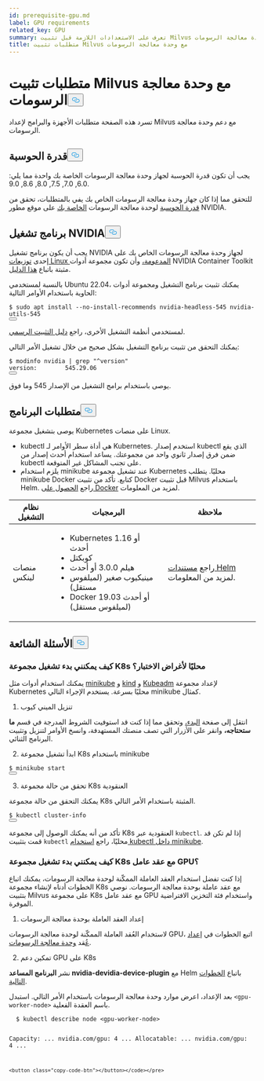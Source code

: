 ```yaml
---
id: prerequisite-gpu.md
label: GPU requirements
related_key: GPU
summary: تعرف على الاستعدادات اللازمة قبل تثبيت Milvus مع وحدة معالجة الرسومات.
title: متطلبات تثبيت Milvus مع وحدة معالجة الرسومات
---
```

<h1 id="Requirements-for-Installing-Milvus-with-GPU" class="common-anchor-header">متطلبات تثبيت Milvus مع وحدة معالجة الرسومات<button data-href="#Requirements-for-Installing-Milvus-with-GPU" class="anchor-icon" translate="no">
      <svg translate="no"
        aria-hidden="true"
        focusable="false"
        height="20"
        version="1.1"
        viewBox="0 0 16 16"
        width="16"
      >
        <path
          fill="#0092E4"
          fill-rule="evenodd"
          d="M4 9h1v1H4c-1.5 0-3-1.69-3-3.5S2.55 3 4 3h4c1.45 0 3 1.69 3 3.5 0 1.41-.91 2.72-2 3.25V8.59c.58-.45 1-1.27 1-2.09C10 5.22 8.98 4 8 4H4c-.98 0-2 1.22-2 2.5S3 9 4 9zm9-3h-1v1h1c1 0 2 1.22 2 2.5S13.98 12 13 12H9c-.98 0-2-1.22-2-2.5 0-.83.42-1.64 1-2.09V6.25c-1.09.53-2 1.84-2 3.25C6 11.31 7.55 13 9 13h4c1.45 0 3-1.69 3-3.5S14.5 6 13 6z"
        ></path>
      </svg>
    </button></h1><p>تسرد هذه الصفحة متطلبات الأجهزة والبرامج لإعداد Milvus مع دعم وحدة معالجة الرسومات.</p>
<h2 id="Compute-capability" class="common-anchor-header">قدرة الحوسبة<button data-href="#Compute-capability" class="anchor-icon" translate="no">
      <svg translate="no"
        aria-hidden="true"
        focusable="false"
        height="20"
        version="1.1"
        viewBox="0 0 16 16"
        width="16"
      >
        <path
          fill="#0092E4"
          fill-rule="evenodd"
          d="M4 9h1v1H4c-1.5 0-3-1.69-3-3.5S2.55 3 4 3h4c1.45 0 3 1.69 3 3.5 0 1.41-.91 2.72-2 3.25V8.59c.58-.45 1-1.27 1-2.09C10 5.22 8.98 4 8 4H4c-.98 0-2 1.22-2 2.5S3 9 4 9zm9-3h-1v1h1c1 0 2 1.22 2 2.5S13.98 12 13 12H9c-.98 0-2-1.22-2-2.5 0-.83.42-1.64 1-2.09V6.25c-1.09.53-2 1.84-2 3.25C6 11.31 7.55 13 9 13h4c1.45 0 3-1.69 3-3.5S14.5 6 13 6z"
        ></path>
      </svg>
    </button></h2><p>يجب أن تكون قدرة الحوسبة لجهاز وحدة معالجة الرسومات الخاصة بك واحدة مما يلي: 6.0, 7.0, 7.5, 8.0, 8.6, 9.0.</p>
<p>للتحقق مما إذا كان جهاز وحدة معالجة الرسومات الخاص بك يفي بالمتطلبات، تحقق من <a href="https://developer.nvidia.com/cuda-gpus">قدرة الحوسبة</a> لوحدة معالجة الرسومات <a href="https://developer.nvidia.com/cuda-gpus">الخاصة بك</a> على موقع مطور NVIDIA.</p>
<h2 id="NVIDIA-driver" class="common-anchor-header">برنامج تشغيل NVIDIA<button data-href="#NVIDIA-driver" class="anchor-icon" translate="no">
      <svg translate="no"
        aria-hidden="true"
        focusable="false"
        height="20"
        version="1.1"
        viewBox="0 0 16 16"
        width="16"
      >
        <path
          fill="#0092E4"
          fill-rule="evenodd"
          d="M4 9h1v1H4c-1.5 0-3-1.69-3-3.5S2.55 3 4 3h4c1.45 0 3 1.69 3 3.5 0 1.41-.91 2.72-2 3.25V8.59c.58-.45 1-1.27 1-2.09C10 5.22 8.98 4 8 4H4c-.98 0-2 1.22-2 2.5S3 9 4 9zm9-3h-1v1h1c1 0 2 1.22 2 2.5S13.98 12 13 12H9c-.98 0-2-1.22-2-2.5 0-.83.42-1.64 1-2.09V6.25c-1.09.53-2 1.84-2 3.25C6 11.31 7.55 13 9 13h4c1.45 0 3-1.69 3-3.5S14.5 6 13 6z"
        ></path>
      </svg>
    </button></h2><p>يجب أن يكون برنامج تشغيل NVIDIA لجهاز وحدة معالجة الرسومات الخاص بك على إحدى <a href="https://docs.nvidia.com/datacenter/cloud-native/container-toolkit/latest/install-guide.html#linux-distributions">توزيعات Linux المدعومة،</a> وأن تكون مجموعة أدوات NVIDIA Container Toolkit مثبتة باتباع <a href="https://docs.nvidia.com/datacenter/cloud-native/container-toolkit/latest/install-guide.html">هذا الدليل</a>.</p>
<p>بالنسبة لمستخدمي Ubuntu 22.04، يمكنك تثبيت برنامج التشغيل ومجموعة أدوات الحاوية باستخدام الأوامر التالية:</p>
<pre><code translate="no" class="language-shell"><span class="hljs-meta prompt_">$ </span><span class="language-bash"><span class="hljs-built_in">sudo</span> apt install --no-install-recommends nvidia-headless-545 nvidia-utils-545</span>
<button class="copy-code-btn"></button></code></pre>
<p>لمستخدمي أنظمة التشغيل الأخرى، راجع <a href="https://docs.nvidia.com/datacenter/cloud-native/container-toolkit/install-guide.html#installing-on-ubuntu-and-debian">دليل التثبيت الرسمي</a>.</p>
<p>يمكنك التحقق من تثبيت برنامج التشغيل بشكل صحيح من خلال تشغيل الأمر التالي:</p>
<pre><code translate="no" class="language-shell"><span class="hljs-meta prompt_">$ </span><span class="language-bash">modinfo nvidia | grep <span class="hljs-string">&quot;^version&quot;</span></span>
version:        545.29.06
<button class="copy-code-btn"></button></code></pre>
<p>يوصى باستخدام برامج التشغيل من الإصدار 545 وما فوق.</p>
<h2 id="Software-requirements" class="common-anchor-header">متطلبات البرنامج<button data-href="#Software-requirements" class="anchor-icon" translate="no">
      <svg translate="no"
        aria-hidden="true"
        focusable="false"
        height="20"
        version="1.1"
        viewBox="0 0 16 16"
        width="16"
      >
        <path
          fill="#0092E4"
          fill-rule="evenodd"
          d="M4 9h1v1H4c-1.5 0-3-1.69-3-3.5S2.55 3 4 3h4c1.45 0 3 1.69 3 3.5 0 1.41-.91 2.72-2 3.25V8.59c.58-.45 1-1.27 1-2.09C10 5.22 8.98 4 8 4H4c-.98 0-2 1.22-2 2.5S3 9 4 9zm9-3h-1v1h1c1 0 2 1.22 2 2.5S13.98 12 13 12H9c-.98 0-2-1.22-2-2.5 0-.83.42-1.64 1-2.09V6.25c-1.09.53-2 1.84-2 3.25C6 11.31 7.55 13 9 13h4c1.45 0 3-1.69 3-3.5S14.5 6 13 6z"
        ></path>
      </svg>
    </button></h2><p>يوصى بتشغيل مجموعة Kubernetes على منصات Linux.</p>
<ul>
<li>kubectl هي أداة سطر الأوامر لـ Kubernetes. استخدم إصدار kubectl الذي يقع ضمن فرق إصدار ثانوي واحد من مجموعتك. يساعد استخدام أحدث إصدار من kubectl على تجنب المشاكل غير المتوقعة.</li>
<li>يلزم استخدام minikube عند تشغيل مجموعة Kubernetes محليًا. يتطلب minikube Docker كتابع. تأكد من تثبيت Docker قبل تثبيت Milvus باستخدام Helm. راجع <a href="https://docs.docker.com/get-docker">الحصول على Docker</a> لمزيد من المعلومات.</li>
</ul>
<table>
<thead>
<tr><th>نظام التشغيل</th><th>البرمجيات</th><th>ملاحظة</th></tr>
</thead>
<tbody>
<tr><td>منصات لينكس</td><td><ul><li>Kubernetes 1.16 أو أحدث</li><li>كوبكتل</li><li>هيلم 3.0.0 أو أحدث</li><li>مينيكيوب صغير (لميلفوس مستقل)</li><li>Docker 19.03 أو أحدث (لميلفوس مستقل)</li></ul></td><td>راجع <a href="https://helm.sh/docs/">مستندات Helm</a> لمزيد من المعلومات.</td></tr>
</tbody>
</table>
<h2 id="FAQs" class="common-anchor-header">الأسئلة الشائعة<button data-href="#FAQs" class="anchor-icon" translate="no">
      <svg translate="no"
        aria-hidden="true"
        focusable="false"
        height="20"
        version="1.1"
        viewBox="0 0 16 16"
        width="16"
      >
        <path
          fill="#0092E4"
          fill-rule="evenodd"
          d="M4 9h1v1H4c-1.5 0-3-1.69-3-3.5S2.55 3 4 3h4c1.45 0 3 1.69 3 3.5 0 1.41-.91 2.72-2 3.25V8.59c.58-.45 1-1.27 1-2.09C10 5.22 8.98 4 8 4H4c-.98 0-2 1.22-2 2.5S3 9 4 9zm9-3h-1v1h1c1 0 2 1.22 2 2.5S13.98 12 13 12H9c-.98 0-2-1.22-2-2.5 0-.83.42-1.64 1-2.09V6.25c-1.09.53-2 1.84-2 3.25C6 11.31 7.55 13 9 13h4c1.45 0 3-1.69 3-3.5S14.5 6 13 6z"
        ></path>
      </svg>
    </button></h2><h3 id="How-can-I-start-a-K8s-cluster-locally-for-test-purposes" class="common-anchor-header">كيف يمكنني بدء تشغيل مجموعة K8s محليًا لأغراض الاختبار؟</h3><p>يمكنك استخدام أدوات مثل <a href="https://minikube.sigs.k8s.io/docs/">minikube</a> و <a href="https://kind.sigs.k8s.io/">kind</a> و <a href="https://kubernetes.io/docs/reference/setup-tools/kubeadm/">Kubeadm</a> لإعداد مجموعة Kubernetes محليًا بسرعة. يستخدم الإجراء التالي minikube كمثال.</p>
<ol>
<li>تنزيل الميني كيوب</li>
</ol>
<p>انتقل إلى صفحة <a href="https://minikube.sigs.k8s.io/docs/start/">البدء،</a> وتحقق مما إذا كنت قد استوفيت الشروط المدرجة في قسم <strong>ما ستحتاجه،</strong> وانقر على الأزرار التي تصف منصتك المستهدفة، وانسخ الأوامر لتنزيل وتثبيت البرنامج الثنائي.</p>
<ol start="2">
<li>ابدأ تشغيل مجموعة K8s باستخدام minikube</li>
</ol>
<pre><code translate="no" class="language-shell"><span class="hljs-meta prompt_">$ </span><span class="language-bash">minikube start</span>
<button class="copy-code-btn"></button></code></pre>
<ol start="3">
<li>تحقق من حالة مجموعة K8s العنقودية</li>
</ol>
<p>يمكنك التحقق من حالة مجموعة K8s المثبتة باستخدام الأمر التالي.</p>
<pre><code translate="no" class="language-shell"><span class="hljs-meta prompt_">$ </span><span class="language-bash">kubectl cluster-info</span>
<button class="copy-code-btn"></button></code></pre>
<div class="alert note">
<p>تأكد من أنه يمكنك الوصول إلى مجموعة K8s العنقودية عبر <code translate="no">kubectl</code>. إذا لم تكن قد قمت بتثبيت <code translate="no">kubectl</code> محليًا، راجع <a href="https://minikube.sigs.k8s.io/docs/handbook/kubectl/">استخدام kubectl داخل minikube</a>.</p>
</div>
<h3 id="How-can-I-start-a-K8s-cluster-with-GPU-worker-nodes" class="common-anchor-header">كيف يمكنني بدء تشغيل مجموعة K8s مع عقد عامل GPU؟</h3><p>إذا كنت تفضل استخدام العقد العاملة الممكّنة لوحدة معالجة الرسومات، يمكنك اتباع الخطوات أدناه لإنشاء مجموعة K8s مع عقد عاملة بوحدة معالجة الرسومات. نوصي بتثبيت Milvus على مجموعة K8s مع عقد عامل GPU واستخدام فئة التخزين الافتراضية الموفرة.</p>
<ol>
<li>إعداد العقد العاملة بوحدة معالجة الرسومات</li>
</ol>
<p>لاستخدام العُقد العاملة الممكّنة لوحدة معالجة الرسومات GPU، اتبع الخطوات في <a href="https://gitlab.com/nvidia/kubernetes/device-plugin/-/blob/main/README.md#preparing-your-gpu-nodes">إعداد عُ</a>قد <a href="https://gitlab.com/nvidia/kubernetes/device-plugin/-/blob/main/README.md#preparing-your-gpu-nodes">وحدة معالجة الرسومات</a>.</p>
<ol start="2">
<li>تمكين دعم GPU على K8s</li>
</ol>
<p>نشر <strong>البرنامج المساعد nvidia-devidia-device-plugin</strong> مع Helm باتباع <a href="https://gitlab.com/nvidia/kubernetes/device-plugin/-/blob/main/README.md#deployment-via-helm">الخطوات التالية</a>.</p>
<p>بعد الإعداد، اعرض موارد وحدة معالجة الرسومات باستخدام الأمر التالي. استبدل <code translate="no">&lt;gpu-worker-node&gt;</code> باسم العقدة الفعلية.</p>
<pre><code translate="no" class="language-shell"><span class="hljs-meta prompt_">  $ </span><span class="language-bash">kubectl describe node &lt;gpu-worker-node&gt;</span>

  Capacity:
  ...
  nvidia.com/gpu:     4
  ...
  Allocatable:
  ...
  nvidia.com/gpu:     4
  ...
  ```  
<button class="copy-code-btn"></button></code></pre>
